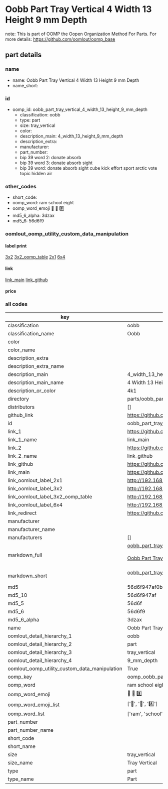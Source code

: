 # Oobb Part Tray Vertical 4 Width 13 Height 9 mm Depth  

note: This is part of OOMP the Oopen Organization Method For Parts. For more details: https://github.com/oomlout/oomp_base

##  part details
  







### name
* name: Oobb Part Tray Vertical 4 Width 13 Height 9 mm Depth
* name_short: 
### id
* oomp_id: oobb_part_tray_vertical_4_width_13_height_9_mm_depth
  * classification: oobb
  * type: part
  * size: tray_vertical
  * color: 
  * description_main: 4_width_13_height_9_mm_depth
  * description_extra: 
  * manufacturer: 
  * part_number: 
  * bip 39 word 2: donate absorb
  * bip 39 word 3: donate absorb sight
  * bip 39 word: donate absorb sight cube kick effort sport arctic vote topic hidden air

### other_codes
* short_code: 
* oomp_word: ram school eight
* oomp_word_emoji :ram: :school: :eight:
* md5_6_alpha: 3dzax
* md5_6: 56d6f9






### oomlout_oomp_utility_custom_data_manipulation
#### label print
[3x2](http://192.168.1.245:1112/?label=oomp%203dzax)
[3x2_oomp_table](http://192.168.1.108:1112/?label=oomp%203dzax)
[2x1](http://192.168.1.242:1112/?label=oomp%203dzax)
[6x4](http://192.168.1.55:1112/?label=oomp%203dzax)    

#### link

[link_main](https://github.com/oomlout/oomlout_oomp_version_1_messy/tree/main/parts/oobb_part_tray_vertical_4_width_13_height_9_mm_depth) [link_github](https://github.com/oomlout/oomlout_oomp_version_1_messy/tree/main/parts/oobb_part_tray_vertical_4_width_13_height_9_mm_depth)                             

#### price







### all codes 
| key | value |  
| --- | --- |  
| classification | oobb |  
| classification_name | Oobb |  
| color |  |  
| color_name |  |  
| description_extra |  |  
| description_extra_name |  |  
| description_main | 4_width_13_height_9_mm_depth |  
| description_main_name | 4 Width 13 Height 9 mm Depth |  
| description_or_color | 4k1 |  
| directory | parts/oobb_part_tray_vertical_4_width_13_height_9_mm_depth |  
| distributors | [] |  
| github_link | https://github.com/oomlout/oomlout_oomp_part_src/tree/main/parts/oobb_part_tray_vertical_4_width_13_height_9_mm_depth |  
| id | oobb_part_tray_vertical_4_width_13_height_9_mm_depth |  
| link_1 | https://github.com/oomlout/oomlout_oomp_version_1_messy/tree/main/parts/oobb_part_tray_vertical_4_width_13_height_9_mm_depth |  
| link_1_name | link_main |  
| link_2 | https://github.com/oomlout/oomlout_oomp_version_1_messy/tree/main/parts/oobb_part_tray_vertical_4_width_13_height_9_mm_depth |  
| link_2_name | link_github |  
| link_github | https://github.com/oomlout/oomlout_oomp_version_1_messy/tree/main/parts/oobb_part_tray_vertical_4_width_13_height_9_mm_depth |  
| link_main | https://github.com/oomlout/oomlout_oomp_version_1_messy/tree/main/parts/oobb_part_tray_vertical_4_width_13_height_9_mm_depth |  
| link_oomlout_label_2x1 | http://192.168.1.242:1112/?label=oomp%203dzax |  
| link_oomlout_label_3x2 | http://192.168.1.245:1112/?label=oomp%203dzax |  
| link_oomlout_label_3x2_oomp_table | http://192.168.1.108:1112/?label=oomp%203dzax |  
| link_oomlout_label_6x4 | http://192.168.1.55:1112/?label=oomp%203dzax |  
| link_redirect | https://github.com/oomlout/oomlout_oomp_version_1_messy/tree/main/parts/oobb_part_tray_vertical_4_width_13_height_9_mm_depth |  
| manufacturer |  |  
| manufacturer_name |  |  
| manufacturers | [] |  
| markdown_full | [oobb_part_tray_vertical_4_width_13_height_9_mm_depth](none)<br>[](none)<br>[Oobb Part Tray Vertical 4 Width 13 Height 9 Mm Depth](none)<br><br> |  
| markdown_short | [oobb_part_tray_vertical_4_width_13_height_9_mm_depth](none)<br><br> |  
| md5 | 56d6f947af0b3a551abd135790403208 |  
| md5_10 | 56d6f947af |  
| md5_5 | 56d6f |  
| md5_6 | 56d6f9 |  
| md5_6_alpha | 3dzax |  
| name | Oobb Part Tray Vertical 4 Width 13 Height 9 mm Depth |  
| oomlout_detail_hierarchy_1 | oobb |  
| oomlout_detail_hierarchy_2 | part |  
| oomlout_detail_hierarchy_3 | tray_vertical |  
| oomlout_detail_hierarchy_4 | 9_mm_depth |  
| oomlout_oomp_utility_custom_data_manipulation | True |  
| oomp_key | oomp_oobb_part_tray_vertical_4_width_13_height_9_mm_depth |  
| oomp_word | ram school eight |  
| oomp_word_emoji | :ram: :school: :eight: |  
| oomp_word_emoji_list | [':ram:', ':school:', ':eight:'] |  
| oomp_word_list | ['ram', 'school', 'eight'] |  
| part_number |  |  
| part_number_name |  |  
| short_code |  |  
| short_name |  |  
| size | tray_vertical |  
| size_name | Tray Vertical |  
| type | part |  
| type_name | Part |  
